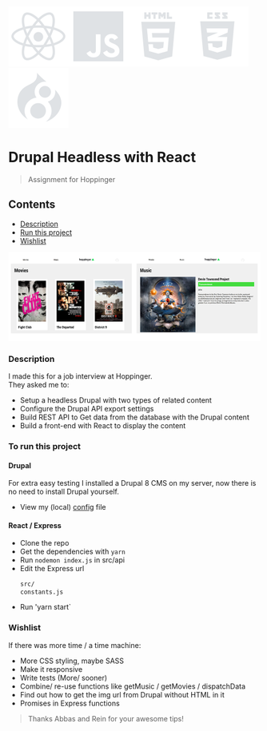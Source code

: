 ![react icon](https://github.com/boudewijndanser/drupal-headless-react/blob/master/public/dev-icons/react.svg)![js icon](https://github.com/boudewijndanser/drupal-headless-react/blob/master/public/dev-icons/js.svg)![html icon](https://github.com/boudewijndanser/drupal-headless-react/blob/master/public/dev-icons/html.svg)![css icon](https://github.com/boudewijndanser/drupal-headless-react/blob/master/public/dev-icons/css.svg)![drupal icon](https://github.com/boudewijndanser/drupal-headless-react/blob/master/public/dev-icons/drupal.svg)
# Drupal Headless with React
> Assignment for Hoppinger

## Contents
- [Description](#description)
- [Run this project](#to-run-this-project)
- [Wishlist](#wishlist)

![What it looks like...](https://github.com/boudewijndanser/drupal-headless-react/blob/master/public/img/hoppinger-screenshots.png)

### Description
I made this for a job interview at Hoppinger. <br/> They asked me to:

* Setup a headless Drupal with two types of related content
* Configure the Drupal API export settings
* Build REST API to Get data from the database with the Drupal content
* Build a front-end with React to display the content

### To run this project
#### Drupal
For extra easy testing I installed a Drupal 8 CMS on my server, now there is no need to install Drupal yourself. 
* View my (local) [config](https://github.com/boudewijndanser/drupal-headless-react/blob/master/drupal-config.tar.gz?raw=true) file

#### React / Express
* Clone the repo
* Get the dependencies with `yarn`
* Run `nodemon index.js` in src/api
* Edit the Express url 
  ```
  src/
  constants.js
  ```
* Run 'yarn start`

### Wishlist

If there was more time / a time machine:
* More CSS styling, maybe SASS
* Make it responsive
* Write tests (More/ sooner)
* Combine/ re-use functions like getMusic / getMovies / dispatchData
* Find out how to get the img url from Drupal without HTML in it
* Promises in Express functions

> Thanks Abbas and Rein for your awesome tips!
